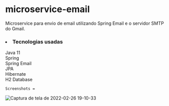# microservice-email
Microservice para envio de email utilizando Spring Email e o servidor SMTP do Gmail.

<h3><li>Tecnologias usadas</li></h3>
    Java 11<br>
    Spring<br>
    Spring Email<br>
    JPA<br>
    Hibernate<br>
    H2 Database<br>
    
    Screenshots =
    
![Captura de tela de 2022-02-26 19-10-33](https://user-images.githubusercontent.com/89152312/155860682-d2e1a41a-ed67-4edc-b77d-411682791286.png)
